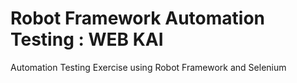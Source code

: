 # Robot Framework Automation Testing : WEB KAI

Automation Testing Exercise using Robot Framework and Selenium
